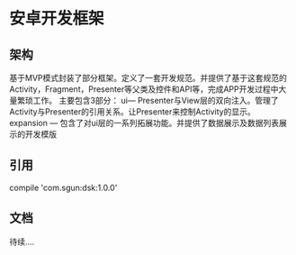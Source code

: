 # 安卓开发框架

## 架构
基于MVP模式封装了部分框架。定义了一套开发规范。并提供了基于这套规范的Activity，Fragment，Presenter等父类及控件和API等，完成APP开发过程中大量繁琐工作。
主要包含3部分：
ui— Presenter与View层的双向注入。管理了Activity与Presenter的引用关系。让Presenter来控制Activity的显示。
expansion — 包含了对ui层的一系列拓展功能。并提供了数据展示及数据列表展示的开发模版

## 引用
compile 'com.sgun:dsk:1.0.0'

## 文档
待续....
